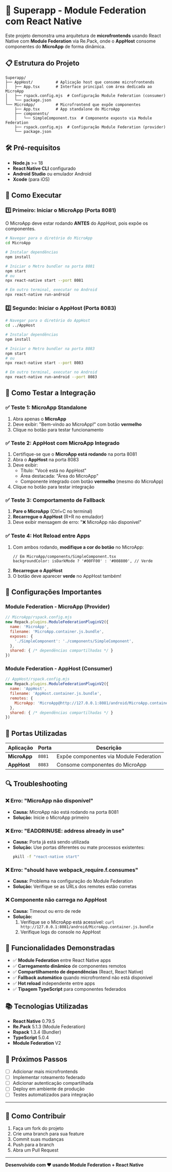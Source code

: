 # 🚀 Superapp - Module Federation com React Native

Este projeto demonstra uma arquitetura de **microfrontends** usando React Native com **Module Federation** via Re.Pack, onde o **AppHost** consome componentes do **MicroApp** de forma dinâmica.

## 📋 Estrutura do Projeto

```
Superapp/
├── AppHost/          # Aplicação host que consome microfrontends
│   ├── App.tsx       # Interface principal com área dedicada ao MicroApp
│   ├── rspack.config.mjs  # Configuração Module Federation (consumer)
│   └── package.json
└── MicroApp/         # Microfrontend que expõe componentes
    ├── App.tsx       # App standalone do MicroApp
    ├── components/
    │   └── SimpleComponent.tsx  # Componente exposto via Module Federation
    ├── rspack.config.mjs  # Configuração Module Federation (provider)
    └── package.json
```

## 🛠️ Pré-requisitos

- **Node.js** >= 18
- **React Native CLI** configurado
- **Android Studio** ou emulador Android
- **Xcode** (para iOS)

## 🚀 Como Executar

### 1️⃣ **Primeiro: Iniciar o MicroApp (Porta 8081)**

O MicroApp deve estar rodando **ANTES** do AppHost, pois expõe os componentes.

```bash
# Navegar para o diretório do MicroApp
cd MicroApp

# Instalar dependências
npm install

# Iniciar o Metro bundler na porta 8081
npm start
# ou
npx react-native start --port 8081

# Em outro terminal, executar no Android
npx react-native run-android
```

### 2️⃣ **Segundo: Iniciar o AppHost (Porta 8083)**

```bash
# Navegar para o diretório do AppHost
cd ../AppHost

# Instalar dependências
npm install

# Iniciar o Metro bundler na porta 8083
npm start
# ou
npx react-native start --port 8083

# Em outro terminal, executar no Android
npx react-native run-android --port 8083
```

## 🧪 Como Testar a Integração

### ✅ **Teste 1: MicroApp Standalone**
1. Abra apenas o **MicroApp**
2. Deve exibir: "Bem-vindo ao MicroApp!" com botão **vermelho**
3. Clique no botão para testar funcionamento

### ✅ **Teste 2: AppHost com MicroApp Integrado**
1. Certifique-se que o **MicroApp está rodando** na porta 8081
2. Abra o **AppHost** na porta 8083
3. Deve exibir:
   - Título: "Você está no AppHost"
   - Área destacada: "Área do MicroApp"
   - Componente integrado com botão **vermelho** (mesmo do MicroApp)
4. Clique no botão para testar integração

### ✅ **Teste 3: Comportamento de Fallback**
1. **Pare o MicroApp** (Ctrl+C no terminal)
2. **Recarregue o AppHost** (R+R no emulador)
3. Deve exibir mensagem de erro: "❌ MicroApp não disponível"

### ✅ **Teste 4: Hot Reload entre Apps**
1. Com ambos rodando, **modifique a cor do botão** no MicroApp:
   ```tsx
   // Em MicroApp/components/SimpleComponent.tsx
   backgroundColor: isDarkMode ? '#00FF00' : '#008800', // Verde
   ```
2. **Recarregue o AppHost**
3. O botão deve aparecer **verde** no AppHost também!

## 🔧 Configurações Importantes

### **Module Federation - MicroApp (Provider)**
```javascript
// MicroApp/rspack.config.mjs
new Repack.plugins.ModuleFederationPluginV2({
  name: 'MicroApp',
  filename: 'MicroApp.container.js.bundle',
  exposes: {
    './SimpleComponent': './components/SimpleComponent',
  },
  shared: { /* dependências compartilhadas */ }
})
```

### **Module Federation - AppHost (Consumer)**
```javascript
// AppHost/rspack.config.mjs
new Repack.plugins.ModuleFederationPluginV2({
  name: 'AppHost',
  filename: 'AppHost.container.js.bundle',
  remotes: {
    MicroApp: 'MicroApp@http://127.0.0.1:8081/android/MicroApp.container.js.bundle',
  },
  shared: { /* dependências compartilhadas */ }
})
```

## 📱 Portas Utilizadas

| Aplicação | Porta | Descrição |
|-----------|--------|-----------|
| **MicroApp** | `8081` | Expõe componentes via Module Federation |
| **AppHost** | `8083` | Consome componentes do MicroApp |

## 🔍 Troubleshooting

### ❌ **Erro: "MicroApp não disponível"**
- **Causa:** MicroApp não está rodando na porta 8081
- **Solução:** Inicie o MicroApp primeiro

### ❌ **Erro: "EADDRINUSE: address already in use"**
- **Causa:** Porta já está sendo utilizada
- **Solução:** Use portas diferentes ou mate processos existentes:
  ```bash
  pkill -f "react-native start"
  ```

### ❌ **Erro: "should have __webpack_require__.f.consumes"**
- **Causa:** Problema na configuração do Module Federation
- **Solução:** Verifique se as URLs dos remotes estão corretas

### ❌ **Componente não carrega no AppHost**
- **Causa:** Timeout ou erro de rede
- **Solução:** 
  1. Verifique se o MicroApp está acessível: `curl http://127.0.0.1:8081/android/MicroApp.container.js.bundle`
  2. Verifique logs do console no AppHost

## 🎯 Funcionalidades Demonstradas

- ✅ **Module Federation** entre React Native apps
- ✅ **Carregamento dinâmico** de componentes remotos
- ✅ **Compartilhamento de dependências** (React, React Native)
- ✅ **Fallback automático** quando microfrontend não está disponível
- ✅ **Hot reload** independente entre apps
- ✅ **Tipagem TypeScript** para componentes federados

## 📚 Tecnologias Utilizadas

- **React Native** 0.79.5
- **Re.Pack** 5.1.3 (Module Federation)
- **Rspack** 1.3.4 (Bundler)
- **TypeScript** 5.0.4
- **Module Federation** V2

## 🚀 Próximos Passos

- [ ] Adicionar mais microfrontends
- [ ] Implementar roteamento federado
- [ ] Adicionar autenticação compartilhada
- [ ] Deploy em ambiente de produção
- [ ] Testes automatizados para integração

---

## 🤝 Como Contribuir

1. Faça um fork do projeto
2. Crie uma branch para sua feature
3. Commit suas mudanças
4. Push para a branch
5. Abra um Pull Request

---

**Desenvolvido com ❤️ usando Module Federation + React Native**
